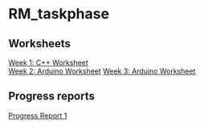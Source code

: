 # RM_taskphase
## Worksheets
[Week 1: C++ Worksheet](https://github.com/dhruthikumar/RM_taskphase/tree/main/Worksheet) <br>
[Week 2: Arduino Worksheet](https://github.com/dhruthikumar/RM_taskphase/tree/main/Tinkercad)
[Week 3: Arduino Worksheet](https://github.com/dhruthikumar/RM_taskphase/tree/main/Week_3)
## Progress reports
[Progress Report 1](https://github.com/dhruthikumar/RM_taskphase/blob/main/Progress_Reports/Progress_Report_01.pdf)

